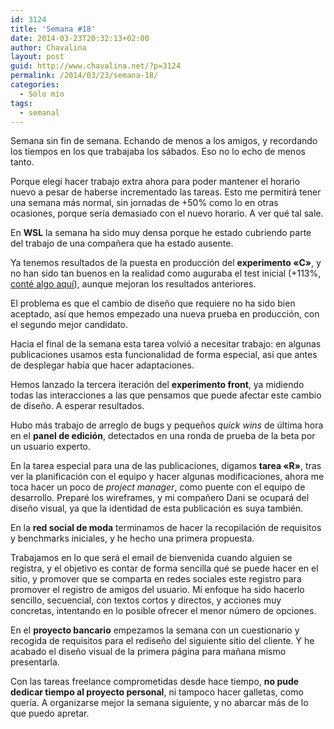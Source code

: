```yaml
---
id: 3124
title: 'Semana #18'
date: 2014-03-23T20:32:13+02:00
author: Chavalina
layout: post
guid: http://www.chavalina.net/?p=3124
permalink: /2014/03/23/semana-18/
categories:
  - Sólo mío
tags:
  - semanal
---
```

Semana sin fin de semana. Echando de menos a los amigos, y recordando los tiempos en los que trabajaba los sábados. Eso no lo echo de menos tanto.



Porque elegí hacer trabajo extra ahora para poder mantener el horario nuevo a pesar de haberse incrementado las tareas. Esto me permitirá tener una semana más normal, sin jornadas de +50% como lo en otras ocasiones, porque sería demasiado con el nuevo horario. A ver qué tal sale.

En **WSL** la semana ha sido muy densa porque he estado cubriendo parte del trabajo de una compañera que ha estado ausente.

Ya tenemos resultados de la puesta en producción del **experimento «C»**, y no han sido tan buenos en la realidad como auguraba el test inicial (+113%, [conté algo aquí](http://www.chavalina.net/2014/01/19/semana-9/)), aunque mejoran los resultados anteriores. 

El problema es que el cambio de diseño que requiere no ha sido bien aceptado, así que hemos empezado una nueva prueba en producción, con el segundo mejor candidato.

Hacia el final de la semana esta tarea volvió a necesitar trabajo: en algunas publicaciones usamos esta funcionalidad de forma especial, así que antes de desplegar había que hacer adaptaciones.

Hemos lanzado la tercera iteración del **experimento front**, ya midiendo todas las interacciones a las que pensamos que puede afectar este cambio de diseño. A esperar resultados.

Hubo más trabajo de arreglo de bugs y pequeños <em lang="en">quick wins</em> de última hora en el **panel de edición**, detectados en una ronda de prueba de la beta por un usuario experto.

En la tarea especial para una de las publicaciones, digamos **tarea «R»**, tras ver la planificación con el equipo y hacer algunas modificaciones, ahora me toca hacer un poco de <em lang="en">project manager</em>, como puente con el equipo de desarrollo. Preparé los wireframes, y mi compañero Dani se ocupará del diseño visual, ya que la identidad de esta publicación es suya también.

En la **red social de moda** terminamos de hacer la recopilación de requisitos y benchmarks iniciales, y he hecho una primera propuesta. 

Trabajamos en lo que será el email de bienvenida cuando alguien se registra, y el objetivo es contar de forma sencilla qué se puede hacer en el sitio, y promover que se comparta en redes sociales este registro para promover el registro de amigos del usuario. Mi enfoque ha sido hacerlo sencillo, secuencial, con textos cortos y directos, y acciones muy concretas, intentando en lo posible ofrecer el menor número de opciones.

En el **proyecto bancario** empezamos la semana con un cuestionario y recogida de requisitos para el rediseño del siguiente sitio del cliente. Y he acabado el diseño visual de la primera página para mañana mismo presentarla. 

Con las tareas freelance comprometidas desde hace tiempo, **no pude dedicar tiempo al proyecto personal**, ni tampoco hacer galletas, como quería. A organizarse mejor la semana siguiente, y no abarcar más de lo que puedo apretar.